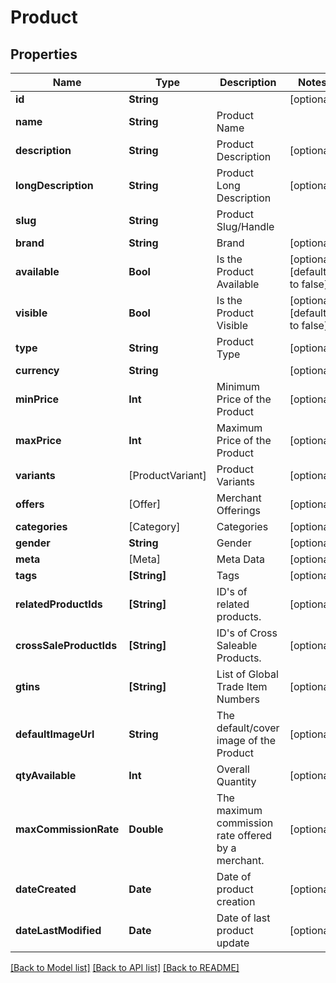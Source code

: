 # Product

## Properties
Name | Type | Description | Notes
------------ | ------------- | ------------- | -------------
**id** | **String** |  | [optional] 
**name** | **String** | Product Name | 
**description** | **String** | Product Description | [optional] 
**longDescription** | **String** | Product Long Description | [optional] 
**slug** | **String** | Product Slug/Handle | 
**brand** | **String** | Brand | [optional] 
**available** | **Bool** | Is the Product Available | [optional] [default to false]
**visible** | **Bool** | Is the Product Visible | [optional] [default to false]
**type** | **String** | Product Type | [optional] 
**currency** | **String** |  | [optional] 
**minPrice** | **Int** | Minimum Price of the Product | [optional] 
**maxPrice** | **Int** | Maximum Price of the Product | [optional] 
**variants** | [ProductVariant] | Product Variants | [optional] 
**offers** | [Offer] | Merchant Offerings | [optional] 
**categories** | [Category] | Categories | [optional] 
**gender** | **String** | Gender | [optional] 
**meta** | [Meta] | Meta Data | [optional] 
**tags** | **[String]** | Tags | [optional] 
**relatedProductIds** | **[String]** | ID&#39;s of related products. | [optional] 
**crossSaleProductIds** | **[String]** | ID&#39;s of Cross Saleable Products. | [optional] 
**gtins** | **[String]** | List of Global Trade Item Numbers | [optional] 
**defaultImageUrl** | **String** | The default/cover image of the Product | [optional] 
**qtyAvailable** | **Int** | Overall Quantity | [optional] 
**maxCommissionRate** | **Double** | The maximum commission rate offered by a merchant. | [optional] 
**dateCreated** | **Date** | Date of product creation | [optional] 
**dateLastModified** | **Date** | Date of last product update | [optional] 

[[Back to Model list]](../README.md#documentation-for-models) [[Back to API list]](../README.md#documentation-for-api-endpoints) [[Back to README]](../README.md)


